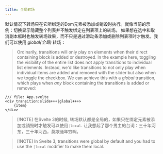 ```yaml
---
title: 全局转场
---
```


默认情况下转场只在它所绑定的Dom元素被添加或销毁时执行。就像当前的示例：切换显示隐藏整个列表并不触发绑定在列表项上的转场。
如果想在选中和取消副本框时也触发转场效果，而不只是通过滑动条添加或删除列表项时才触发。我们可以使用 _global(全局)_ 转场：

> Ordinarily, transitions will only play on elements when their direct containing block is added or destroyed. In the example here, toggling the visibility of the entire list does not apply transitions to individual list elements.
> Instead, we'd like transitions to not only play when individual items are added and removed with the slider but also when we toggle the checkbox.
> We can achieve this with a _global_ transition, which plays when _any_ block containing the transitions is added or removed:

```svelte
/// file: App.svelte
<div transition:slide+++|global+++>
	{item}
</div>
```

> [!NOTE] 在Svelte 3的时候, 转场默认都是全局的，如果只在绑定元素被添加或销毁时才触发可以使用`|local`. 让我想起了那个男主的台词：三十年河东，三十年河西，莫欺骚年穷啊。

> [!NOTE] In Svelte 3, transitions were global by default and you had to use the `|local` modifier to make them local.
